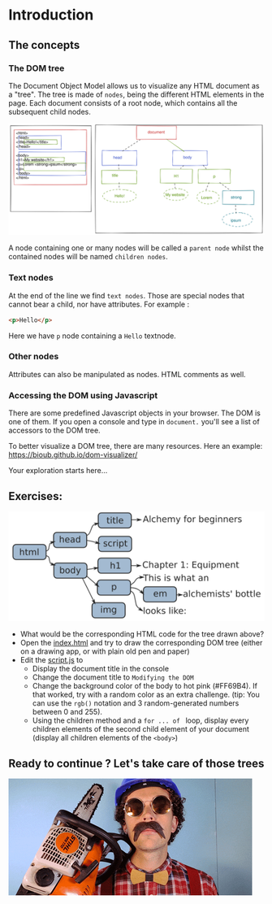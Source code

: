 # Introduction

## The concepts

### The DOM tree

The Document Object Model allows us to visualize any HTML document as a "tree". The tree is made of `nodes`, being the different HTML elements in the page. Each document consists of a root node, which contains all the subsequent child nodes.

![A simple DOM tree](../assets/tree.svg)

A node containing one or many nodes will be called a `parent node` whilst the contained nodes will be named `children nodes`.


### Text nodes

At the end of the line we find `text nodes`. Those are special nodes that cannot bear a child, nor have attributes. For example :
```html
<p>Hello</p>
```

Here we have `p` node containing a `Hello` textnode.

### Other nodes

Attributes can also be manipulated as nodes. HTML comments as well.

### Accessing the DOM using Javascript

There are some predefined Javascript objects in your browser. The DOM is one of them. If you open a console and type in `document.` you'll see a list of accessors to the DOM tree.

To better visualize a DOM tree, there are many resources. Here an example: https://bioub.github.io/dom-visualizer/

Your exploration starts here...


## Exercises:

![A simple DOM tree](../assets/treetocode.png)

- What would be the corresponding HTML code for the tree drawn above?
- Open the [index.html](./index.html) and try to draw the corresponding DOM tree (either on a drawing app, or with plain old pen and paper)
- Edit the [script.js](./script.js) to
  - Display the document title in the console
  - Change the document title to `Modifying the DOM`
  - Change the background color of the body to hot pink (#FF69B4). If that worked, try with a random color as an extra challenge. (tip: You can use the `rgb()` notation and 3 random-generated numbers between 0 and 255).
  - Using the children method and a `for ... of ` loop, display every children elements of the second child element of your document (display all children elements of the `<body>`)


## Ready to continue ? Let's take care of those trees

![Let's go](../assets/lumber.gif)
